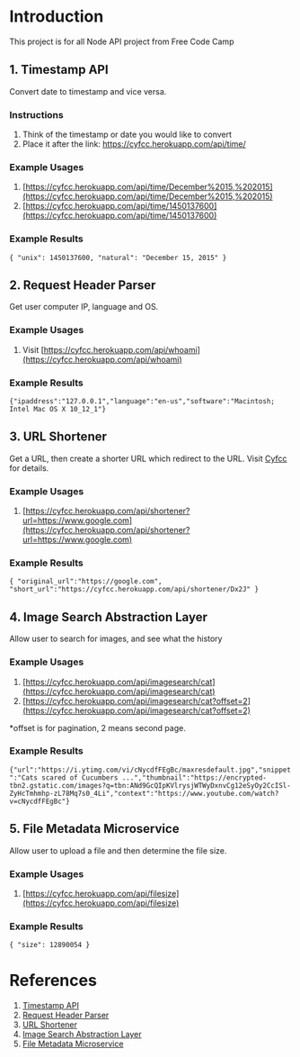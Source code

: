 # Introduction
This project is for all Node API project from Free Code Camp

## 1. Timestamp API
Convert date to timestamp and vice versa.

### Instructions
1. Think of the timestamp or date you would like to convert
2. Place it after the link: https://cyfcc.herokuapp.com/api/time/

### Example Usages
1. [https://cyfcc.herokuapp.com/api/time/December%2015,%202015](https://cyfcc.herokuapp.com/api/time/December%2015,%202015)
2. [https://cyfcc.herokuapp.com/api/time/1450137600](https://cyfcc.herokuapp.com/api/time/1450137600)

### Example Results
``` { "unix": 1450137600, "natural": "December 15, 2015" } ```

## 2. Request Header Parser
Get user computer IP, language and OS.

### Example Usages
1. Visit [https://cyfcc.herokuapp.com/api/whoami](https://cyfcc.herokuapp.com/api/whoami)

### Example Results
``` {"ipaddress":"127.0.0.1","language":"en-us","software":"Macintosh; Intel Mac OS X 10_12_1"} ```

## 3. URL Shortener
Get a URL, then create a shorter URL which redirect to the URL. Visit [Cyfcc](https://cyfcc.herokuapp.com/api/shortener/) for details.

### Example Usages
1. [https://cyfcc.herokuapp.com/api/shortener?url=https://www.google.com](https://cyfcc.herokuapp.com/api/shortener?url=https://www.google.com)

### Example Results
``` { "original_url":"https://google.com", "short_url":"https://cyfcc.herokuapp.com/api/shortener/Dx2J" } ```

## 4. Image Search Abstraction Layer
Allow user to search for images, and see what the history

### Example Usages
1. [https://cyfcc.herokuapp.com/api/imagesearch/cat](https://cyfcc.herokuapp.com/api/imagesearch/cat)
2. [https://cyfcc.herokuapp.com/api/imagesearch/cat?offset=2](https://cyfcc.herokuapp.com/api/imagesearch/cat?offset=2)

*offset is for pagination, 2 means second page.

### Example Results
``` {"url":"https://i.ytimg.com/vi/cNycdfFEgBc/maxresdefault.jpg","snippet":"Cats scared of Cucumbers ...","thumbnail":"https://encrypted-tbn2.gstatic.com/images?q=tbn:ANd9GcQIpKVlrysjWTWyDxnvCg12eSyOy2CcISl-ZyHcTmhmhp-zL78Mq7s0_4Li","context":"https://www.youtube.com/watch?v=cNycdfFEgBc"}  ```

## 5. File Metadata Microservice
Allow user to upload a file and then determine the file size.

### Example Usages
1. [https://cyfcc.herokuapp.com/api/filesize](https://cyfcc.herokuapp.com/api/filesize)

### Example Results
``` { "size": 12890054 } ```

# References
1. [Timestamp API](https://www.freecodecamp.com/challenges/timestamp-microservice)
2. [Request Header Parser](https://www.freecodecamp.com/challenges/request-header-parser-microservice)
3. [URL Shortener](https://www.freecodecamp.com/challenges/url-shortener-microservice)
4. [Image Search Abstraction Layer](https://www.freecodecamp.com/challenges/image-search-abstraction-layer)
5. [File Metadata Microservice](https://www.freecodecamp.com/challenges/file-metadata-microservice)